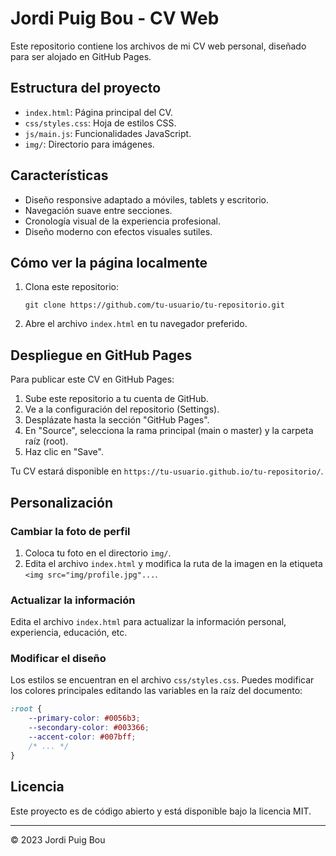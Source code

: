 # Jordi Puig Bou - CV Web

Este repositorio contiene los archivos de mi CV web personal, diseñado para ser alojado en GitHub Pages.

## Estructura del proyecto

- `index.html`: Página principal del CV.
- `css/styles.css`: Hoja de estilos CSS.
- `js/main.js`: Funcionalidades JavaScript.
- `img/`: Directorio para imágenes.

## Características

- Diseño responsive adaptado a móviles, tablets y escritorio.
- Navegación suave entre secciones.
- Cronología visual de la experiencia profesional.
- Diseño moderno con efectos visuales sutiles.

## Cómo ver la página localmente

1. Clona este repositorio:
   ```
   git clone https://github.com/tu-usuario/tu-repositorio.git
   ```

2. Abre el archivo `index.html` en tu navegador preferido.

## Despliegue en GitHub Pages

Para publicar este CV en GitHub Pages:

1. Sube este repositorio a tu cuenta de GitHub.
2. Ve a la configuración del repositorio (Settings).
3. Desplázate hasta la sección "GitHub Pages".
4. En "Source", selecciona la rama principal (main o master) y la carpeta raíz (root).
5. Haz clic en "Save".

Tu CV estará disponible en `https://tu-usuario.github.io/tu-repositorio/`.

## Personalización

### Cambiar la foto de perfil

1. Coloca tu foto en el directorio `img/`.
2. Edita el archivo `index.html` y modifica la ruta de la imagen en la etiqueta `<img src="img/profile.jpg"...`.

### Actualizar la información

Edita el archivo `index.html` para actualizar la información personal, experiencia, educación, etc.

### Modificar el diseño

Los estilos se encuentran en el archivo `css/styles.css`. Puedes modificar los colores principales editando las variables en la raíz del documento:

```css
:root {
    --primary-color: #0056b3;
    --secondary-color: #003366;
    --accent-color: #007bff;
    /* ... */
}
```

## Licencia

Este proyecto es de código abierto y está disponible bajo la licencia MIT.

---

© 2023 Jordi Puig Bou
